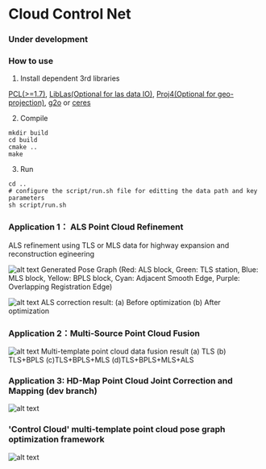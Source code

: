 # Cloud Control Net

### Under development

### How to use 

1. Install dependent 3rd libraries 

[PCL(>=1.7)](https://github.com/PointCloudLibrary/pcl), [LibLas(Optional for las data IO)](https://github.com/libLAS/libLAS), [Proj4(Optional for geo-projection)](https://proj.org/), [g2o](https://github.com/RainerKuemmerle/g2o) or [ceres](http://ceres-solver.org/)


2. Compile
```
mkdir build
cd build
cmake ..
make 
```

3. Run
```
cd ..
# configure the script/run.sh file for editting the data path and key parameters
sh script/run.sh
```


### Application 1： ALS Point Cloud Refinement
 ALS refinement using TLS or MLS data for highway expansion and reconstruction egineering

 ![alt text](img/1.jpg)
 Generated Pose Graph (Red: ALS block, Green: TLS station, Blue: MLS block, Yellow: BPLS block, Cyan: Adjacent Smooth Edge, Purple: Overlapping Registration Edge)
 
 ![alt text](img/2.jpg)
 ALS correction result: (a) Before optimization (b) After optimization
 

 ### Application 2：Multi-Source Point Cloud Fusion
  ![alt text](img/4.jpg)
  Multi-template point cloud data fusion result (a) TLS (b) TLS+BPLS (c)TLS+BPLS+MLS (d)TLS+BPLS+MLS+ALS
 
 ### Application 3: HD-Map Point Cloud Joint Correction and Mapping (dev branch)
 
  ![alt text](img/Graph2.png)
 
 ### 'Control Cloud' multi-template point cloud pose graph optimization framework
  ![alt text](img/framework.jpg)
